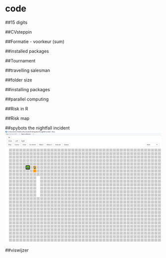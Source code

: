 # code

##15 digits


##CVsteppin


##Formatie - voorkeur (sum)


##installed packages


##Tournament


##travelling salesman


##folder size


##installing packages


##parallel computing


##Risk in R


##Risk map


##spybots the nightfall incident
![alt text](https://github.com/bramvansmoorenburg/images/blob/master/spybots.png)

##viswijzer

